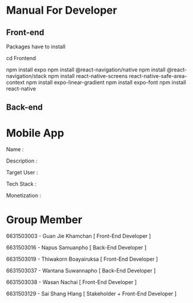 # Manual For Developer
## Front-end
Packages have to install

cd Frontend

npm install expo
npm install @react-navigation/native
npm install @react-navigation/stack
npm install react-native-screens react-native-safe-area-context
npm install expo-linear-gradient
npm install expo-font
npm install react-native

## Back-end



# Mobile App
Name :

Description :

Target User :

Tech Stack :

Monetization : 

# Group Member
6631503003 - Guan Jie Khamchan [ Front-End Developer ]

6631503016 - Napus Samuanpho [ Back-End Developer ]

6631503019 - Thiwakorn Boayairuksa [ Front-End Developer ]

6631503037 - Wantana Suwannapho [ Back-End Developer ]

6631503038 - Wasan Nachai [ Front-End Developer ]

6631503129 - Sai Shang Hlang [ Stakeholder + Front-End Developer ]